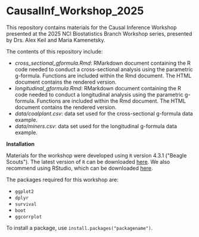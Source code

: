 # CausalInf_Workshop_2025
This repository contains materials for the Causal Inference Workshop presented at the 2025 NCI Biostatistics Branch Workshop series, presented by Drs. Alex Keil and Maria Kamenetsky.

The contents of this repository include:

- *cross_sectional_gformula.Rmd*: RMarkdown document containing the R code needed to conduct a cross-sectional analysis using the parametric g-formula. Functions are included within the Rmd document. The HTML document contains the rendered version.
- *longitudinal_gformula.Rmd*: RMarkdown document containing the R code needed to conduct a longitudinal analysis using the parametric g-formula. Functions are included within the Rmd document. The HTML document contains the rendered version.
- *data/coalplant.csv*: data set used for the cross-sectional g-formula data example.
- *data/miners.csv*: data set used for the longitudinal g-formula data example.

**Installation**

Materials for the workshop were developed using `R` version 4.3.1 ("Beagle Scouts"). The latest version of `R` can be downloaded [here](https://cran.r-project.org/). We also recommend using RStudio, which can be downloaded [here](https://posit.co/downloads/).

The packages required for this workshop are:

- `ggplot2`
- `dplyr`
- `survival`
- `boot`
- `ggcorrplot`

To install a package, use `install.packages("packagename")`.





